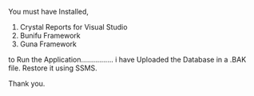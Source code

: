 You must have Installed,
1. Crystal Reports for Visual Studio
2. Bunifu Framework
3. Guna Framework

to Run the Application................
i have Uploaded the Database in a .BAK file.
Restore it using SSMS.

Thank you.
